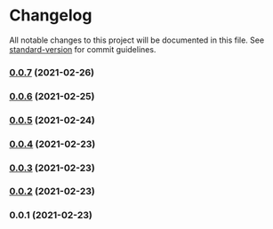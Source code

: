 # Changelog

All notable changes to this project will be documented in this file. See [standard-version](https://github.com/conventional-changelog/standard-version) for commit guidelines.

### [0.0.7](https://github.com/pahud/projen-automate-it/compare/v0.0.6...v0.0.7) (2021-02-26)

### [0.0.6](https://github.com/pahud/projen-automate-it/compare/v0.0.5...v0.0.6) (2021-02-25)

### [0.0.5](https://github.com/pahud/projen-automate-it/compare/v0.0.4...v0.0.5) (2021-02-24)

### [0.0.4](https://github.com/pahud/projen-extensions/compare/v0.0.3...v0.0.4) (2021-02-23)

### [0.0.3](https://github.com/pahud/projen-extensions/compare/v0.0.2...v0.0.3) (2021-02-23)

### [0.0.2](https://github.com/pahud/projen-extensions/compare/v0.0.1...v0.0.2) (2021-02-23)

### 0.0.1 (2021-02-23)

